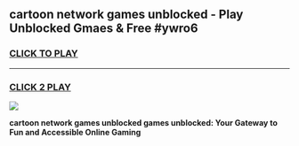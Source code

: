 
## cartoon network games unblocked - Play Unblocked Gmaes & Free #ywro6
<h3>
<a href="https://premium.freeplayer.one?title=cartoon_network_games_unblocked&ref=03M">CLICK TO PLAY</a></h3>
<hr>

<h3>
<a href="https://premium.freeplayer.one?title=cartoon_network_games_unblocked&ref=03M">CLICK 2 PLAY</a>
  
</h3>

<a href="https://premium.freeplayer.one?title=cartoon_network_games_unblocked&ref=03M"><img src="https://clearcache.store/games.png"></a>


**cartoon network games unblocked games unblocked: Your Gateway to Fun and Accessible Online Gaming**
